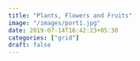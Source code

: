 ```yaml
---
title: "Plants, Flowers and Fruits"
image: "/images/port1.jpg"
date: 2019-07-14T16:42:23+05:30
categories: ["grid"]
draft: false
---
```



